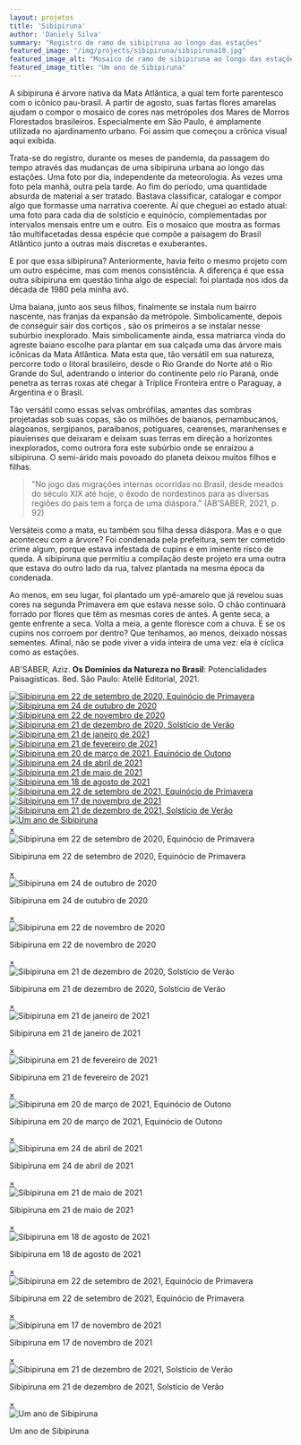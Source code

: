```yaml
---
layout: projetos
title: 'Sibipiruna'
author: 'Daniely Silva'
summary: "Registro de ramo de sibipiruna ao longo das estações"
featured_image: "/img/projects/sibipiruna/sibipiruna10.jpg"
featured_image_alt: "Mosaico de ramo de sibipiruna ao longo das estações"
featured_image_title: "Um ano de Sibipiruna"
---
```


A sibipiruna é árvore nativa da Mata Atlântica, a qual tem forte parentesco com o icônico pau-brasil. A partir de agosto, suas fartas flores amarelas ajudam o compor o mosaico de cores nas metrópoles dos Mares de Morros Florestados brasileiros. Especialmente em São Paulo, é amplamente utilizada no ajardinamento urbano. Foi assim que começou a crônica visual aqui exibida.

Trata-se do registro, durante os meses de pandemia, da passagem do tempo através das mudanças de uma sibipiruna urbana ao longo das estações. Uma foto por dia, independente da meteorologia. Às vezes uma foto pela manhã, outra pela tarde. Ao fim do período, uma quantidade absurda de material a ser tratado. Bastava classificar, catalogar e compor algo que formasse uma narrativa coerente. Aí que cheguei ao estado atual: uma foto para cada dia de solstício e equinócio, complementadas por intervalos mensais entre um e outro. Eis o mosaico que mostra as formas tão multifacetadas dessa espécie que compõe a paisagem do Brasil Atlântico junto a outras mais discretas e exuberantes.

E por que essa sibipiruna? Anteriormente, havia feito o mesmo projeto com um outro espécime, mas com menos consistência. A diferença é que essa outra sibipiruna em questão tinha algo de especial: foi plantada nos idos da década de 1980 pela minha avó.

Uma baiana, junto aos seus filhos, finalmente se instala num bairro nascente, nas franjas da expansão da metrópole. Simbolicamente, depois de conseguir sair dos cortiços , são os primeiros a se instalar nesse subúrbio inexplorado. Mais simbolicamente ainda, essa matriarca vinda do agreste baiano escolhe para plantar em sua calçada uma das árvore mais icônicas da Mata Atlântica. Mata esta que, tão versátil em sua natureza, percorre todo o litoral brasileiro, desde o Rio Grande do Norte até o Rio Grande do Sul, adentrando o interior do continente pelo rio Paraná, onde penetra as terras roxas até chegar à Tríplice Fronteira entre o Paraguay, a Argentina e o Brasil.

Tão versátil como essas selvas ombrófilas, amantes das sombras projetadas sob suas copas, são os milhões de baianos, pernambucanos, alagoanos, sergipanos, paraibanos, potiguares, cearenses, maranhenses e piauienses que deixaram e deixam suas terras em direção a horizontes inexplorados, como outrora fora este subúrbio onde se enraizou a sibipiruna. O semi-árido mais povoado do planeta deixou muitos filhos e filhas.

> "No jogo das migrações internas ocorridas no Brasil, desde meados do século XIX até hoje, o êxodo de nordestinos para as diversas regiões do país tem a força de uma diáspora." (AB’SABER, 2021, p. 92)

Versáteis como a mata, eu também sou filha dessa diáspora. Mas e o que aconteceu com a árvore? Foi condenada pela prefeitura, sem ter cometido crime algum, porque estava infestada de cupins e em iminente risco de queda. A sibipiruna que permitiu a compilação deste projeto era uma outra que estava do outro lado da rua, talvez plantada na mesma época da condenada.

Ao menos, em seu lugar, foi plantado um ypê-amarelo que já revelou suas cores na segunda Primavera em que estava nesse solo. O chão continuará forrado por flores que têm as mesmas cores de antes. A gente seca, a gente enfrente a seca. Volta a meia, a gente floresce com a chuva. E se os cupins nos corroem por dentro? Que tenhamos, ao menos, deixado nossas sementes. Afinal, não se pode viver a vida inteira de uma vez: ela é cíclica como as estações.

AB'SABER, Aziz. **Os Domínios da Natureza no Brasil**: Potencialidades Paisagísticas. 8ed. São Paulo: Ateliê Editorial, 2021.

<div hidden>
![Sibipiruna em 22 de setembro de 2020, Equinócio de Primavera](/img/projects/sibipiruna/sibipiruna01.jpg "Sibipiruna em 22 de setembro de 2020, Equinócio de Primavera")

![Sibipiruna em 24 de outubro de 2020](/img/projects/sibipiruna/sibipiruna02.jpg "Sibipiruna em 24 de outubro de 2020")

![Sibipiruna em 22 de novembro de 2020](/img/projects/sibipiruna/sibipiruna03.jpg "Sibipiruna em 22 de novembro de 2020")

![Sibipiruna em 21 de dezembro de 2020, Solstício de Verão](/img/projects/sibipiruna/sibipiruna04.jpg "Sibipiruna em 21 de dezembro de 2020, Solstício de Verão")

![Sibipiruna em 21 de janeiro de 2021](/img/projects/sibipiruna/sibipiruna05.jpg "Sibipiruna em 21 de janeiro de 2021")

![Sibipiruna em 21 de fevereiro de 2021](/img/projects/sibipiruna/sibipiruna06.jpg "Sibipiruna em 21 de fevereiro de 2021")

![Sibipiruna em 20 de março de 2021, Equinócio de Outono](/img/projects/sibipiruna/sibipiruna07.jpg "Sibipiruna em 20 de março de 2021, Equinócio de Outono")

![Sibipiruna em 24 de abril de 2021](/img/projects/sibipiruna/sibipiruna08.jpg "Sibipiruna em 24 de abril de 2021")

![Sibipiruna em 21 de maio de 2021](/img/projects/sibipiruna/sibipiruna09.jpg "Sibipiruna em 21 de maio de 2021")

![Sibipiruna em 18 de agosto de 2021](/img/projects/sibipiruna/sibipiruna10.jpg "Sibipiruna em 18 de agosto de 2021")

![Sibipiruna em 22 de setembro de 2021, Equinócio de Primavera](/img/projects/sibipiruna/sibipiruna11.jpg "Sibipiruna em 22 de setembro de 2021, Equinócio de Primavera")

![Sibipiruna em 17 de novembro de 2021](/img/projects/sibipiruna/sibipiruna12.jpg "Sibipiruna em 17 de novembro de 2021")

![Sibipiruna em 21 de dezembro de 2021, Solstício de Verão](/img/projects/sibipiruna/sibipiruna13.jpg "Sibipiruna em 21 de dezembro de 2021, Solstício de Verão")

![Mosaico de ramo de sibipiruna ao longo das estações](/img/projects/sibipiruna/sibipiruna00.jpg "Um ano de Sibipiruna")
</div>


<section class="galeria">

  <div class="item">
    <a href="#imagem1">
      <img src="/img/projects/sibipiruna/sibipiruna01.jpg" alt="Sibipiruna em 22 de setembro de 2020, Equinócio de Primavera" title="Sibipiruna em 22 de setembro de 2020, Equinócio de Primavera" />
    </a>
  </div>

  <div class="item">
    <a href="#imagem2">
      <img src="/img/projects/sibipiruna/sibipiruna02.jpg" alt="Sibipiruna em 24 de outubro de 2020" title="Sibipiruna em 24 de outubro de 2020" />
    </a>
  </div>

  <div class="item">
    <a href="#imagem3">
      <img src="/img/projects/sibipiruna/sibipiruna03.jpg" alt="Sibipiruna em 22 de novembro de 2020" title="Sibipiruna em 22 de novembro de 2020" />
    </a>
  </div>

  <div class="item">
    <a href="#imagem4">
      <img src="/img/projects/sibipiruna/sibipiruna04.jpg" alt="Sibipiruna em 21 de dezembro de 2020, Solstício de Verão" title="Sibipiruna em 21 de dezembro de 2020, Solstício de Verão" />
    </a>
  </div>

  <div class="item">
    <a href="#imagem5">
      <img src="/img/projects/sibipiruna/sibipiruna05.jpg" alt="Sibipiruna em 21 de janeiro de 2021" title="Sibipiruna em 21 de janeiro de 2021" />
    </a>
  </div>

  <div class="item">
    <a href="#imagem6">
      <img src="/img/projects/sibipiruna/sibipiruna06.jpg" alt="Sibipiruna em 21 de fevereiro de 2021" title="Sibipiruna em 21 de fevereiro de 2021" />
    </a>
  </div>

  <div class="item">
    <a href="#imagem7">
      <img src="/img/projects/sibipiruna/sibipiruna07.jpg" alt="Sibipiruna em 20 de março de 2021, Equinócio de Outono" title="Sibipiruna em 20 de março de 2021, Equinócio de Outono" />
    </a>
  </div>

  <div class="item">
    <a href="#imagem8">
      <img src="/img/projects/sibipiruna/sibipiruna08.jpg" alt="Sibipiruna em 24 de abril de 2021" title="Sibipiruna em 24 de abril de 2021" />
    </a>
  </div>

  <div class="item">
    <a href="#imagem9">
      <img src="/img/projects/sibipiruna/sibipiruna09.jpg" alt="Sibipiruna em 21 de maio de 2021" title="Sibipiruna em 21 de maio de 2021" />
    </a>
  </div>

  <div class="item">
    <a href="#imagem10">
      <img src="/img/projects/sibipiruna/sibipiruna10.jpg" alt="Sibipiruna em 18 de agosto de 2021" title="Sibipiruna em 18 de agosto de 2021" />
    </a>
  </div>

  <div class="item">
    <a href="#imagem11">
      <img src="/img/projects/sibipiruna/sibipiruna11.jpg" alt="Sibipiruna em 22 de setembro de 2021, Equinócio de Primavera" title="Sibipiruna em 22 de setembro de 2021, Equinócio de Primavera" />
    </a>
  </div>

  <div class="item">
    <a href="#imagem12">
      <img src="/img/projects/sibipiruna/sibipiruna12.jpg" alt="Sibipiruna em 17 de novembro de 2021" title="Sibipiruna em 17 de novembro de 2021" />
    </a>
  </div>

  <div class="item">
    <a href="#imagem13">
      <img src="/img/projects/sibipiruna/sibipiruna13.jpg" alt="Sibipiruna em 21 de dezembro de 2021, Solstício de Verão" title="Sibipiruna em 21 de dezembro de 2021, Solstício de Verão" />
    </a>
  </div>

  <div class="item">
    <a href="#imagem14">
      <img src="/img/projects/sibipiruna/sibipiruna00.jpg" alt="Um ano de Sibipiruna" title="Um ano de Sibipiruna" />
    </a>
  </div>

</section>



<div class="lightboxes">
  <div class="lightbox" id="imagem1">
    <a href="#" class="fechar">&times;</a>
    <div class="conteudo">
      <img src="/img/projects/sibipiruna/sibipiruna01.jpg" alt="Sibipiruna em 22 de setembro de 2020, Equinócio de Primavera" title="Sibipiruna em 22 de setembro de 2020, Equinócio de Primavera" />
      <p>Sibipiruna em 22 de setembro de 2020, Equinócio de Primavera</p>
    </div>
  </div>
  <div class="lightbox" id="imagem2">
    <a href="#" class="fechar">&times;</a>
    <div class="conteudo">
      <img src="/img/projects/sibipiruna/sibipiruna02.jpg" alt="Sibipiruna em 24 de outubro de 2020" title="Sibipiruna em 24 de outubro de 2020" />
      <p>Sibipiruna em 24 de outubro de 2020</p>
    </div>
  </div>
  <div class="lightbox" id="imagem3">
    <a href="#" class="fechar">&times;</a>
    <div class="conteudo">
      <img src="/img/projects/sibipiruna/sibipiruna03.jpg" alt="Sibipiruna em 22 de novembro de 2020" title="Sibipiruna em 22 de novembro de 2020" />
      <p>Sibipiruna em 22 de novembro de 2020</p>
    </div>
  </div>
  <div class="lightbox" id="imagem4">
    <a href="#" class="fechar">&times;</a>
    <div class="conteudo">
      <img src="/img/projects/sibipiruna/sibipiruna04.jpg" alt="Sibipiruna em 21 de dezembro de 2020, Solstício de Verão" title="Sibipiruna em 21 de dezembro de 2020, Solstício de Verão" />
      <p>Sibipiruna em 21 de dezembro de 2020, Solstício de Verão</p>
    </div>
  </div>
  <div class="lightbox" id="imagem5">
    <a href="#" class="fechar">&times;</a>
    <div class="conteudo">
      <img src="/img/projects/sibipiruna/sibipiruna05.jpg" alt="Sibipiruna em 21 de janeiro de 2021" title="Sibipiruna em 21 de janeiro de 2021" />
      <p>Sibipiruna em 21 de janeiro de 2021</p>
    </div>
  </div>
  <div class="lightbox" id="imagem6">
    <a href="#" class="fechar">&times;</a>
    <div class="conteudo">
      <img src="/img/projects/sibipiruna/sibipiruna06.jpg" alt="Sibipiruna em 21 de fevereiro de 2021" title="Sibipiruna em 21 de fevereiro de 2021" />
      <p>Sibipiruna em 21 de fevereiro de 2021</p>
    </div>
  </div>
  <div class="lightbox" id="imagem7">
      <a href="#" class="fechar">&times;</a>
      <div class="conteudo">
        <img src="/img/projects/sibipiruna/sibipiruna07.jpg" alt="Sibipiruna em 20 de março de 2021, Equinócio de Outono" title="Sibipiruna em 20 de março de 2021, Equinócio de Outono" />
        <p>Sibipiruna em 20 de março de 2021, Equinócio de Outono</p>
      </div>
    </div>
    <div class="lightbox" id="imagem8">
      <a href="#" class="fechar">&times;</a>
      <div class="conteudo">
        <img src="/img/projects/sibipiruna/sibipiruna08.jpg" alt="Sibipiruna em 24 de abril de 2021" title="Sibipiruna em 24 de abril de 2021" />
        <p>Sibipiruna em 24 de abril de 2021</p>
      </div>
    </div>
    <div class="lightbox" id="imagem9">
      <a href="#" class="fechar">&times;</a>
      <div class="conteudo">
        <img src="/img/projects/sibipiruna/sibipiruna09.jpg" alt="Sibipiruna em 21 de maio de 2021" title="Sibipiruna em 21 de maio de 2021" />
        <p>Sibipiruna em 21 de maio de 2021</p>
      </div>
    </div>
    <div class="lightbox" id="imagem10">
      <a href="#" class="fechar">&times;</a>
      <div class="conteudo">
        <img src="/img/projects/sibipiruna/sibipiruna10.jpg" alt="Sibipiruna em 18 de agosto de 2021" title="Sibipiruna em 18 de agosto de 2021" />
        <p>Sibipiruna em 18 de agosto de 2021</p>
      </div>
    </div>
    <div class="lightbox" id="imagem11">
      <a href="#" class="fechar">&times;</a>
      <div class="conteudo">
        <img src="/img/projects/sibipiruna/sibipiruna11.jpg" alt="Sibipiruna em 22 de setembro de 2021, Equinócio de Primavera" title="Sibipiruna em 22 de setembro de 2021, Equinócio de Primavera" />
        <p>Sibipiruna em 22 de setembro de 2021, Equinócio de Primavera</p>
      </div>
    </div>
    <div class="lightbox" id="imagem12">
      <a href="#" class="fechar">&times;</a>
      <div class="conteudo">
        <img src="/img/projects/sibipiruna/sibipiruna12.jpg" alt="Sibipiruna em 17 de novembro de 2021" title="Sibipiruna em 17 de novembro de 2021" />
        <p>Sibipiruna em 17 de novembro de 2021</p>
      </div>
    </div>
    <div class="lightbox" id="imagem13">
      <a href="#" class="fechar">&times;</a>
      <div class="conteudo">
        <img src="/img/projects/sibipiruna/sibipiruna13.jpg" alt="Sibipiruna em 21 de dezembro de 2021, Solstício de Verão" title="Sibipiruna em 21 de dezembro de 2021, Solstício de Verão" />
        <p>Sibipiruna em 21 de dezembro de 2021, Solstício de Verão</p>
      </div>
    </div>
    <div class="lightbox" id="imagem14">
      <a href="#" class="fechar">&times;</a>
      <div class="conteudo">
        <img src="/img/projects/sibipiruna/sibipiruna00.jpg" alt="Um ano de Sibipiruna" title="Um ano de Sibipiruna" />
        <p>Um ano de Sibipiruna</p>
      </div>
    </div>
  </div>
